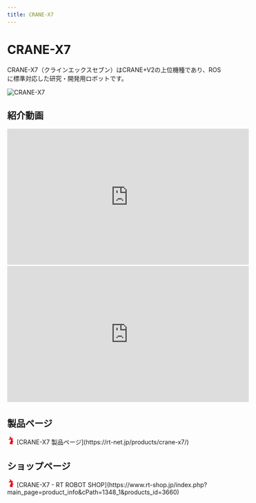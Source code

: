 ```yaml
---
title: CRANE-X7
---
```


# CRANE-X7


CRANE-X7（クラインエックスセブン）はCRANE+V2の上位機種であり、ROSに標準対応した研究・開発用ロボットです。

![CRANE-X7](https://rt-net.github.io/images/crane-x7/CRANE-X7.png)

## 紹介動画

<iframe width="560" height="315" src="https://www.youtube.com/embed/WbGfuDEnFwU" title="YouTube video player" frameborder="0" allow="accelerometer; autoplay; clipboard-write; encrypted-media; gyroscope; picture-in-picture" allowfullscreen></iframe>


<iframe width="560" height="315" src="https://www.youtube.com/embed/bgIL5XPxbmE" title="YouTube video player" frameborder="0" allow="accelerometer; autoplay; clipboard-write; encrypted-media; gyroscope; picture-in-picture" allowfullscreen></iframe>

## 製品ページ

<img src='../img/rt-logo-32x32.png' alt='RT' width='18px'>
[CRANE-X7 製品ページ](https://rt-net.jp/products/crane-x7/)

## ショップページ

<img src='../img/rt-logo-32x32.png' alt='RT' width='18px'>
[CRANE-X7 - RT ROBOT SHOP](https://www.rt-shop.jp/index.php?main_page=product_info&cPath=1348_1&products_id=3660)
